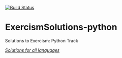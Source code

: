 [![Build Status](https://travis-ci.com/cmccandless/ExercismSolutions-python.svg?branch=master)](https://travis-ci.com/cmccandless/ExercismSolutions-python)
# ExercismSolutions-python
Solutions to Exercism: Python Track

*[Solutions for all languages](https://github.com/cmccandless/ExercismSolutions)*
